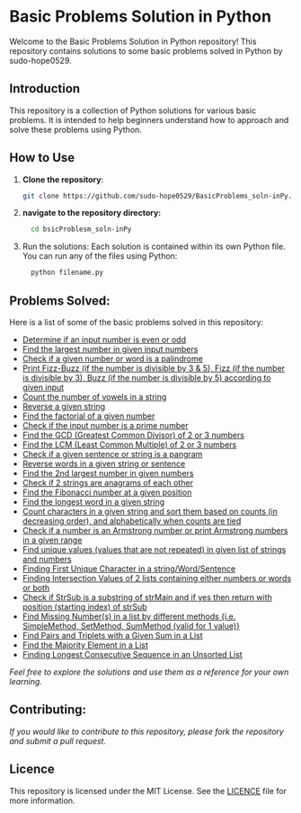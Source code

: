 # Basic Problems Solution in Python

Welcome to the Basic Problems Solution in Python repository! This repository contains solutions to some basic problems solved in Python by sudo-hope0529.

## Introduction

This repository is a collection of Python solutions for various basic problems. It is intended to help beginners understand how to approach and solve these problems using Python.

## How to Use

1. **Clone the repository**:
      ```bash
      git clone https://github.com/sudo-hope0529/BasicProblems_soln-inPy.git
      ```

2. **navigate to the repository directory:**
      ```bash
        cd bsicProblesm_soln-inPy
      ```
3. Run the solutions:
  Each solution is contained within its own Python file. You can run any of the files using Python:
     ```bash
       python filename.py
     ```

## **Problems Solved:**

Here is a list of some of the basic problems solved in this repository:
  
- [Determine if an input number is even or odd](Even-Odd_check.py)
- [Find the largest number in given input numbers](Largest_num_among3Nums.py)
- [Check if a given number or word is a palindrome](Palindrome_Check4Num&Str.py)
- [Print Fizz-Buzz (if the number is divisible by 3 & 5), Fizz (if the number is divisible by 3), Buzz (if the number is divisible by 5) according to given input](FizzBuzz_printByNumber.py)
- [Count the number of vowels in a string](Vowels_CountsInString.py)
- [Reverse a given string](ReversingString.py)
- [Find the factorial of a given number](Factorial_calculating.py)
- [Check if the input number is a prime number](PrimeNumber_check.py)
- [Find the GCD (Greatest Common Divisor) of 2 or 3 numbers](GreatestCommonDivisor_finding_methods.py)
- [Find the LCM (Least Common Multiple) of 2 or 3 numbers](LeastCommonMultiple_finding.py)
- [Check if a given sentence or string is a pangram](Check_Sentence4Pangram.py)
- [Reverse words in a given string or sentence](ReverseWordsinString.py)
- [Find the 2nd largest number in given numbers](Find_2nd_largestNum.py)
- [Check if 2 strings are anagrams of each other](Anagram_number.py)
- [Find the Fibonacci number at a given position](Fibonacci_num_at_given_posn.py)
- [Find the longest word in a given string](FindLongestWordInaStr.py)
- [Count characters in a given string and sort them based on counts (in decreasing order), and alphabetically when counts are tied](CharCountYSort.py)
- [Check if a number is an Armstrong number or print Armstrong numbers in a given range](armstrong_number.py)
- [Find unique values (values that are not repeated) in given list of strings and numbers](UniqueValues_FromListOfNums&Words.py)
- [Finding First Unique Character in a string/Word/Sentence](FirstUniqueChar_inString0Word.py)
- [Finding Intersection Values of 2 lists containing either numbers or words or both](Intersection_valuesFinding_in2list.py)
- [Check if StrSub is a substring of strMain and if yes then return with position (starting index) of strSub](Substr&returstartingIndex.py)
- [Find Missing Number(s) in a list by different methods {i.e. SimpleMethod, SetMethod, SumMethod (valid for 1 value)}](MissingNums-find.py)
- [Find Pairs and Triplets with a Given Sum in a List](Pairs&Triplets_of_given_sum&List.py)
- [Find the Majority Element in a List](majority_num.py)
- [Finding Longest Consecutive Sequence in an Unsorted List](longest_consecutive_sequence.py)

    
*Feel free to explore the solutions and use them as a reference for your own learning.*

## **Contributing:**
  *If you would like to contribute to this repository, please fork the repository and submit a pull request.*

## **Licence**
  This repository is licensed under the MIT License. See the [LICENCE](LICENCE) file for more information.

